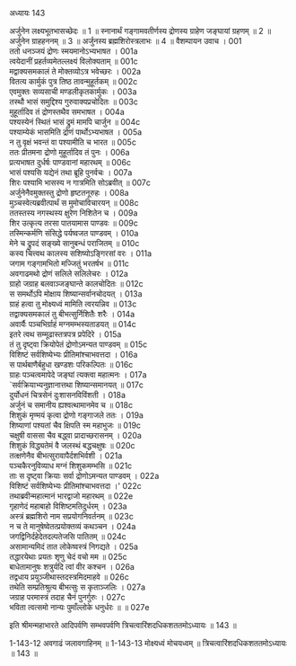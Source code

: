 अध्यायः 143

अर्जुनेन लक्ष्यभूतभासच्छेदः ॥ 1 ॥ स्नानार्थं गङ्गामवतीर्णस्य द्रोणस्य ग्राहेण जङ्घायां ग्रहणम् ॥ 2 ॥ अर्जुनेन ग्राहहननम् ॥ 3 ॥ अर्जुनस्य ब्रह्मशिरोस्त्रलाभः ॥ 4 ॥
वैशम्पायन उवाच ।	001  
ततो धनञ्जयं द्रोणः स्मयमानोऽभ्यभाषत ।	001a  
त्वयेदानीं प्रहर्तव्यमेतल्लक्ष्यं विलोक्यताम् ॥	001c  
मद्वाक्यसमकालं ते मोक्तव्योऽत्र भवेच्छरः ।	002a  
वितत्य कार्मुकं पुत्र तिष्ठ तावन्मुहूर्तकम् ॥	002c  
एवमुक्तः सव्यसाची मण्डलीकृतकार्मुकः ।	003a  
तस्थौ भासं समुद्दिश्य गुरुवाक्यप्रचोदितः ॥	003c  
मुहूर्तादिव तं द्रोणस्तथैव समभाषत ।	004a  
पश्यस्येनं स्थितं भासं द्रुमं मामपि चार्जुन ॥	004c  
पश्याम्येकं भासमिति द्रोणं पार्थोऽभ्यभाषत ।	005a  
न तु वृक्षं भवन्तं वा पश्यामीति च भारत ॥	005c  
ततः प्रीतमना द्रोणो मुहूर्तादिव तं पुनः ।	006a  
प्रत्यभाषत दुर्धर्षः पाण्डवानां महारथम् ॥	006c  
भासं पश्यसि यद्येनं तथा ब्रूहि पुनर्वचः ।	007a  
शिरः पश्यामि भासस्य न गात्रमिति सोऽब्रवीत् ॥	007c  
अर्जुनेनैवमुक्तस्तु द्रोणो हृष्टतनूरुहः ।	008a  
मुञ्चस्वेत्यब्रवीत्पार्थं स मुमोचाविचारयन् ॥	008c  
ततस्तस्य नगस्थस्य क्षुरेण निशितेन च ।	009a  
शिर उत्कृत्य तरसा पातयामास पाण्डवः ॥	009c  
तस्मिन्कर्मणि संसिद्धे पर्यष्वजत पाण्डवम् ।	010a  
मेने च द्रुपदं सङ्ख्ये सानुबन्धं पराजितम् ॥	010c  
कस्य चित्त्वथ कालस्य सशिष्योऽङ्गिरसां वरः ।	011a  
जगाम गङ्गामभितो मज्जितुं भरतर्षभ ॥	011c  
अवगाढमथो द्रोणं सलिले सलिलेचरः ।	012a  
ग्राहो जग्राह बलवाञ्जङ्घान्ते कालचोदितः ॥	012c  
स समर्थोऽपि मोक्षाय शिष्यान्सर्वानचोदयत् ।	013a  
ग्राहं हत्वा तु मोक्ष्यध्वं मामिति त्वरयन्निव ॥	013c  
तद्वाक्यसमकालं तु बीभत्सुर्निशितैः शरैः ।	014a  
अवार्यैः पञ्चभिर्ग्राहं मग्नमम्भस्यताडयत् ॥	014c  
इतरे त्वथ सम्मूढास्तत्रपत्र प्रपेदिरे ।	015a  
तं तु दृष्ट्वा क्रियोपेतं द्रोणोऽमन्यत पाण्डवम् ॥	015c  
विशिष्टं सर्वशिष्येभ्यः प्रीतिमांश्चाभवत्तदा ।	016a  
स पार्थबाणैर्बहुधा खण्डशः परिकल्पितः ॥	016c  
ग्राहः पञ्चत्वमापेदे जङ्घां त्यक्त्वा महात्मनः ।	017a  
`सर्वक्रियाभ्यनुज्ञानात्तथा शिष्यान्समानयत् ॥	017c  
दुर्योधनं चित्रसेनं दुःशासनविविंशती ।	018a  
अर्जुनं च समानीय ह्यश्वत्थामानमेव च ॥	018c  
शिशुकं मृण्मयं कृत्वा द्रोणो गङ्गाजले ततः ।	019a  
शिष्याणां पश्यतां चैव क्षिपति स्म महाभुजः ॥	019c  
चक्षुषी वाससा चैव बद्ध्वा प्रादाच्छरासनम् ।	020a  
शिशुकं विद्ध्यतेमं वै जलस्थं बद्धचक्षुषः ॥	020c  
तत्क्षणेनैव बीभत्सुरावापैर्दशभिर्वशी ।	021a  
पञ्चकैरनुविव्याध मग्नं शिशुकमम्भसि ॥	021c  
ताः स दृष्ट्वा क्रियाः सर्वा द्रोणोऽमन्यत पाण्डवम् ।	022a  
विशिष्टं सर्वशिष्येभ्यः प्रीतिमांश्चाभवत्तदा ।'	022c  
तथाब्रवीन्महात्मानं भारद्वाजो महारथम् ॥	022e  
गृहाणेदं महाबाहो विशिष्टमतिदुर्धरम् ।	023a  
अस्त्रं ब्रह्मशिरो नाम सप्रयोगनिवर्तनम् ॥	023c  
न च ते मानुषेष्वेतत्प्रयोक्तव्यं कथञ्चन ।	024a  
जगद्विनिर्दहेदेतदल्पतेजसि पातितम् ॥	024c  
असामान्यमिदं तात लोकेष्वस्त्रं निगद्यते ।	025a  
तद्धारयेथाः प्रयतः शृणु चेदं वचो मम ॥	025c  
बाधेतामानुषः शत्रुर्यदि त्वां वीर कश्चन ।	026a  
तद्वधाय प्रयुञ्जीथास्तदस्त्रमिदमाहवे ॥	026c  
तथेति सम्प्रतिश्रुत्य बीभत्सुः स कृताञ्जलिः ।	027a  
जग्राह परमास्त्रं तदाह चैनं पुनर्गुरुः ।	027c  
भविता त्वत्समो नान्यः पुमाँल्लोके धनुर्धरः ॥ ॥	027e  

इति श्रीमन्महाभारते आदिपर्वणि सम्भवपर्वणि त्रिचत्वारिंशदधिकशततमोऽध्यायः ॥ 143 ॥

1-143-12 अवगाढं जलावगाहिनम् ॥ 1-143-13 मोक्ष्यध्वं मोचयध्वम् ॥ त्रिचत्वारिंशदधिकशततमोऽध्यायः ॥ 143 ॥
